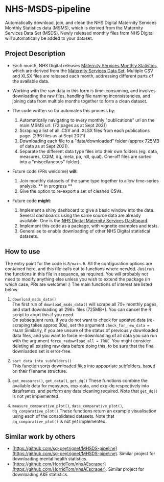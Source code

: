 # NHS-MSDS-pipeline
Automatically download, join, and clean the NHS Digital Maternity Services Monthly Statistics data (MSMS), which is derived from the Maternity Services Data Set (MSDS). Newly released monthly files from NHS Digital will automatically be added to your dataset.  

## Project Description

- Each month, NHS Digital releases [Maternity Services Monthly Statistics](https://digital.nhs.uk/data-and-information/publications/statistical/maternity-services-monthly-statistics), which are derived from the [Maternity Services Data Set](https://digital.nhs.uk/data-and-information/data-collections-and-data-sets/data-sets/maternity-services-data-set).  Multiple CSV and XLSX files are released each month, addressing different parts of the available data.  

- Working with the raw data in this form is time-consuming, and involves downloading the raw files, handling file naming inconsistencies, and joining data from multiple months together to form a clean dataset.  

- The code written so far automates this process by:
  1. Automatically navigating to every monthly "publications" url on the main MSMS url.  (72 pages as at Sept 2021)
  2. Scraping a list of all .CSV and .XLSX files from each publications page.  (296 files as at Sept 2021)
  3. Downloading each file to a "data/downloaded" folder (approx 725MB of data as at Sept 2021).  
  4. Separate the different data type files into their own folders (eg. data, measures, CQIM, dq, meta, pa, rdt, qual).  One-off files are sorted into a "miscellaneous" folder).  

- Future code (PRs welcome) **will**:
  1. Join monthly datasets of the same type together to allow time-series analysis. ** in progress **
  2. Give the option to re-export a set of cleaned CSVs.  

- Future code **might**:
  1. Implement a shiny dashboard to give a basic window into the data.  Several dashboards using the same source data are already available.  One is the [NHS Digital Maternity Services Dashboard](https://digital.nhs.uk/data-and-information/data-collections-and-data-sets/data-sets/maternity-services-data-set/maternity-services-dashboard).
  2. Implement this code as a package, with vignette examples and tests.  
  3. Generalise to enable downloading of other NHS Digital statistical datasets.  

## How to use

The entry point for the code is `R/main.R`.  All the configuration options are contained here, and this file calls out to functions where needed.  Just run the functions in this file in sequence, as required.  You will probably not need to modify anything else unless you wish to extend the package (in which case, PRs are welcome! :)  The main functions of interest are listed below:

1. `download_msds_data()`  
The first run of `download_msds_data()` will scrape all 70+ monthly pages, and start downloading all 296+ files (725MB+).  You can cancel the R script to abort this if you need.  
On subsequent runs, if you do not want to check for updated data (re-scraping takes approx 30s), set the argument `check_for_new_data = FALSE`
Similarly, if you are unsure of the status of previously downloaded data files, and you want to force re-downloading of all data you can run with the argument `force_redownload_all = TRUE`.  You might consider deleting all existing raw data before doing this, to be sure that the final downloaded set is error-free.  

2. `sort_data_into_subfolders()`  
This function sorts downloaded files into appopriate subfolders, based on their filename structure.  

3. `get_measures()`, `get_data()`, `get_dq()`
These functions combine the available data for measures, exp-data, and exp-dq respectively into dataframes, and perform any data cleaning required.  Note that `get_dq()` is not yet implemented.  

4. `measure_comparative_plot()`, `data_comparative_plot()`, `dq_comparative_plot()`
These functions return an example visualisation using each of the consolidated datasets.  Note that `dq_comparative_plot()` is not yet implemented.  

## Similar work by others

- [https://github.com/sg-peytrignet/MHSDS-pipeline](https://github.com/sg-peytrignet/MHSDS-pipeline).  Similar project for downloading mental health statistics.  
- [https://github.com/HorridTom/nhsAEscraper](https://github.com/HorridTom/nhsAEscraper). Similar project for downloading A&E statistics.  
